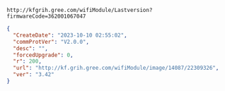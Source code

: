 `http://kfgrih.gree.com/wifiModule/Lastversion?firmwareCode=362001067047`

```json
{
  "CreateDate": "2023-10-10 02:55:02",
  "commProtVer": "V2.0.0",
  "desc": "",
  "forcedUpgrade": 0,
  "r": 200,
  "url": "http://kf.grih.gree.com/wifiModule/image/14087/22309326",
  "ver": "3.42"
}
```